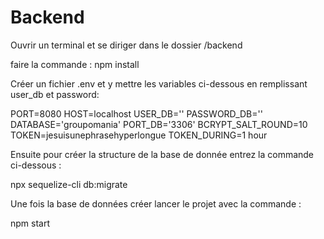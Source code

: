 # Backend
Ouvrir un terminal et se diriger dans le dossier /backend

faire la commande : npm install 

Créer un fichier .env et y mettre les variables ci-dessous en remplissant user_db et password: 

PORT=8080
HOST=localhost
USER_DB=''
PASSWORD_DB=''
DATABASE='groupomania'
PORT_DB='3306'
BCRYPT_SALT_ROUND=10
TOKEN=jesuisunephrasehyperlongue
TOKEN_DURING=1 hour

Ensuite pour créer la structure de la base de donnée entrez la commande ci-dessous :

npx sequelize-cli db:migrate


Une fois la base de données créer lancer le projet avec la commande :

npm start